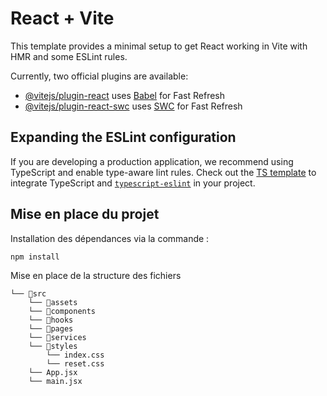 # React + Vite

This template provides a minimal setup to get React working in Vite with HMR and some ESLint rules.

Currently, two official plugins are available:

- [@vitejs/plugin-react](https://github.com/vitejs/vite-plugin-react/blob/main/packages/plugin-react/README.md) uses [Babel](https://babeljs.io/) for Fast Refresh
- [@vitejs/plugin-react-swc](https://github.com/vitejs/vite-plugin-react-swc) uses [SWC](https://swc.rs/) for Fast Refresh

## Expanding the ESLint configuration

If you are developing a production application, we recommend using TypeScript and enable type-aware lint rules. Check out the [TS template](https://github.com/vitejs/vite/tree/main/packages/create-vite/template-react-ts) to integrate TypeScript and [`typescript-eslint`](https://typescript-eslint.io) in your project.

## Mise en place du projet

Installation des dépendances via la commande :

```
npm install
```

Mise en place de la structure des fichiers

```
└── 📁src
    └── 📁assets
    └── 📁components
    └── 📁hooks
    └── 📁pages
    └── 📁services
    └── 📁styles
        └── index.css
        └── reset.css
    └── App.jsx
    └── main.jsx
```

